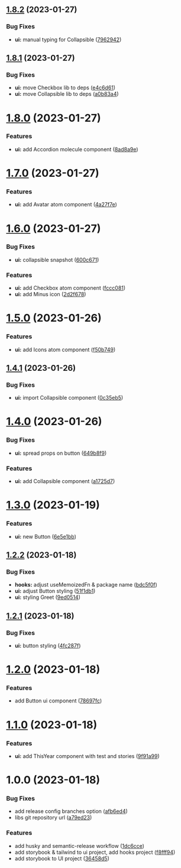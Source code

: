 ## [1.8.2](https://github.com/rifandani/nxact/compare/ui-v1.8.1...ui-v1.8.2) (2023-01-27)


### Bug Fixes

* **ui:** manual typing for Collapsible ([7962942](https://github.com/rifandani/nxact/commit/796294257fa796cfc9c7daad6ae4d2d285e522e3))

## [1.8.1](https://github.com/rifandani/nxact/compare/ui-v1.8.0...ui-v1.8.1) (2023-01-27)


### Bug Fixes

* **ui:** move Checkbox lib to deps ([e4c6d61](https://github.com/rifandani/nxact/commit/e4c6d611aabff18a1fd9fc9561a91bf7f77876e1))
* **ui:** move Collapsible lib to deps ([a0b83a4](https://github.com/rifandani/nxact/commit/a0b83a4035b1290a2c3661db851e9a67c4e53773))

# [1.8.0](https://github.com/rifandani/nxact/compare/ui-v1.7.0...ui-v1.8.0) (2023-01-27)


### Features

* **ui:** add Accordion molecule component ([8ad8a9e](https://github.com/rifandani/nxact/commit/8ad8a9e1d3ca82e1d7266bf0f593e601014865ef))

# [1.7.0](https://github.com/rifandani/nxact/compare/ui-v1.6.0...ui-v1.7.0) (2023-01-27)


### Features

* **ui:** add Avatar atom component ([4a27f7e](https://github.com/rifandani/nxact/commit/4a27f7ec1ffb289878ebef4a6d04ff891e40d5df))

# [1.6.0](https://github.com/rifandani/nxact/compare/ui-v1.5.0...ui-v1.6.0) (2023-01-27)


### Bug Fixes

* **ui:** collapsible snapshot ([600c671](https://github.com/rifandani/nxact/commit/600c6715d7af0fb4931bb7fa57a370e3c62694cf))


### Features

* **ui:** add Checkbox atom component ([fccc081](https://github.com/rifandani/nxact/commit/fccc08161fca6644f8090ed186f96fe2d42aed30))
* **ui:** add Minus icon ([2d2f678](https://github.com/rifandani/nxact/commit/2d2f67867e8c88204ed17b242aad5ef79644433f))

# [1.5.0](https://github.com/rifandani/nxact/compare/ui-v1.4.1...ui-v1.5.0) (2023-01-26)


### Features

* **ui:** add Icons atom component ([f50b749](https://github.com/rifandani/nxact/commit/f50b749bcc17fb959c79760f1b39d675f2fe64dd))

## [1.4.1](https://github.com/rifandani/nxact/compare/ui-v1.4.0...ui-v1.4.1) (2023-01-26)


### Bug Fixes

* **ui:** import Collapsible component ([0c35eb5](https://github.com/rifandani/nxact/commit/0c35eb553314c269ca4f62024c44f9d04aee7a6e))

# [1.4.0](https://github.com/rifandani/nxact/compare/ui-v1.3.0...ui-v1.4.0) (2023-01-26)


### Bug Fixes

* **ui:** spread props on button ([649b8f9](https://github.com/rifandani/nxact/commit/649b8f9e2383a6fd0d11d073c765604f81bbd024))


### Features

* **ui:** add Collapsible component ([a1725d7](https://github.com/rifandani/nxact/commit/a1725d7ca9074fe1005241fe4fb723733aeef197))

# [1.3.0](https://github.com/rifandani/nxact/compare/ui-v1.2.2...ui-v1.3.0) (2023-01-19)


### Features

* **ui:** new Button ([6e5e1bb](https://github.com/rifandani/nxact/commit/6e5e1bb806e31a453288d62e6775af62551bcf28))

## [1.2.2](https://github.com/rifandani/nxact/compare/ui-v1.2.1...ui-v1.2.2) (2023-01-18)


### Bug Fixes

* **hooks:** adjust useMemoizedFn & package name ([bdc5f0f](https://github.com/rifandani/nxact/commit/bdc5f0f982d76b4812918cb18f8e62ab1d25ae52))
* **ui:** adjust Button styling ([51f1db1](https://github.com/rifandani/nxact/commit/51f1db1bc0bb42e495c7e744c16ca3958d6c9944))
* **ui:** styling Greet ([9ed0514](https://github.com/rifandani/nxact/commit/9ed0514344609dcacda728e5169f1170b4e4c5f3))

## [1.2.1](https://github.com/rifandani/nxact/compare/ui-v1.2.0...ui-v1.2.1) (2023-01-18)


### Bug Fixes

* **ui:** button styling ([4fc287f](https://github.com/rifandani/nxact/commit/4fc287f5f2eda95e9e5d89eb60f55b905b416277))

# [1.2.0](https://github.com/rifandani/nxact/compare/ui-v1.1.0...ui-v1.2.0) (2023-01-18)


### Features

* add Button ui component ([78697fc](https://github.com/rifandani/nxact/commit/78697fce1f4156e20bca6f5a99ac2f4ce4d61a45))

# [1.1.0](https://github.com/rifandani/nxact/compare/ui-v1.0.0...ui-v1.1.0) (2023-01-18)


### Features

* **ui:** add ThisYear component with test and stories ([9f91a99](https://github.com/rifandani/nxact/commit/9f91a99a5c6bdcd609165387d3bf1e7a076fa83e))

# 1.0.0 (2023-01-18)


### Bug Fixes

* add release config branches option ([afb6ed4](https://github.com/rifandani/nxact/commit/afb6ed41bd5f92de5e0c104384f246ef9acbd9eb))
* libs git repository url ([a79ed23](https://github.com/rifandani/nxact/commit/a79ed2322d79e756c4218c9a1e82d25e0c8624a0))


### Features

* add husky and semantic-release workflow ([1dc6cce](https://github.com/rifandani/nxact/commit/1dc6cce5b204ed01a014319c28e83af2da64a62b))
* add storybook & tailwind to ui project, add hooks project ([f8fff94](https://github.com/rifandani/nxact/commit/f8fff9493287d1bb7f88914718483209305097c7))
* add storybook to UI project ([36458d5](https://github.com/rifandani/nxact/commit/36458d5e34bb19a5748f0e8ccf402d41588ef6d8))
